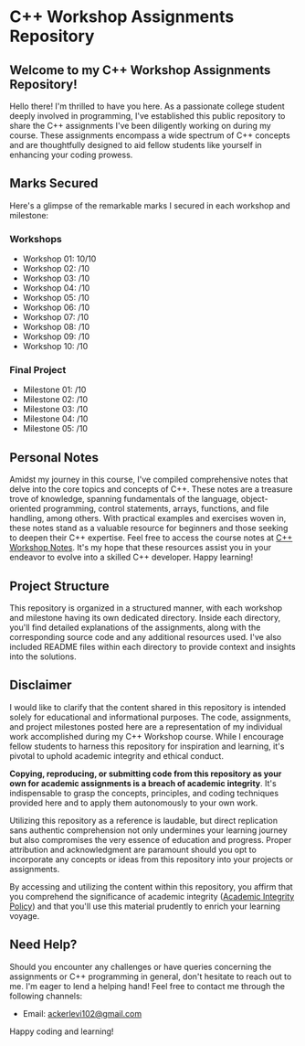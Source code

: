 # C++ Workshop Assignments Repository

## Welcome to my C++ Workshop Assignments Repository!

Hello there! I'm thrilled to have you here. As a passionate college student deeply involved in programming, I've established this public repository to share the C++ assignments I've been diligently working on during my course. These assignments encompass a wide spectrum of C++ concepts and are thoughtfully designed to aid fellow students like yourself in enhancing your coding prowess.

## Marks Secured

Here's a glimpse of the remarkable marks I secured in each workshop and milestone:

### Workshops
- Workshop 01: 10/10
- Workshop 02: /10
- Workshop 03: /10
- Workshop 04: /10
- Workshop 05: /10
- Workshop 06: /10
- Workshop 07: /10
- Workshop 08: /10
- Workshop 09: /10
- Workshop 10: /10

### Final Project
- Milestone 01: /10
- Milestone 02: /10
- Milestone 03: /10
- Milestone 04: /10
- Milestone 05: /10

## Personal Notes

Amidst my journey in this course, I've compiled comprehensive notes that delve into the core topics and concepts of C++. These notes are a treasure trove of knowledge, spanning fundamentals of the language, object-oriented programming, control statements, arrays, functions, and file handling, among others. With practical examples and exercises woven in, these notes stand as a valuable resource for beginners and those seeking to deepen their C++ expertise. Feel free to access the course notes at [C++ Workshop Notes](https://github.com/LeviAcker25/C--Plus-Plus-Notes). It's my hope that these resources assist you in your endeavor to evolve into a skilled C++ developer. Happy learning!

## Project Structure

This repository is organized in a structured manner, with each workshop and milestone having its own dedicated directory. Inside each directory, you'll find detailed explanations of the assignments, along with the corresponding source code and any additional resources used. I've also included README files within each directory to provide context and insights into the solutions.

## Disclaimer

I would like to clarify that the content shared in this repository is intended solely for educational and informational purposes. The code, assignments, and project milestones posted here are a representation of my individual work accomplished during my C++ Workshop course. While I encourage fellow students to harness this repository for inspiration and learning, it's pivotal to uphold academic integrity and ethical conduct.

**Copying, reproducing, or submitting code from this repository as your own for academic assignments is a breach of academic integrity**. It's indispensable to grasp the concepts, principles, and coding techniques provided here and to apply them autonomously to your own work.

Utilizing this repository as a reference is laudable, but direct replication sans authentic comprehension not only undermines your learning journey but also compromises the very essence of education and progress. Proper attribution and acknowledgment are paramount should you opt to incorporate any concepts or ideas from this repository into your projects or assignments.

By accessing and utilizing the content within this repository, you affirm that you comprehend the significance of academic integrity ([Academic Integrity Policy](https://www.senecacollege.ca/about/policies/academic-integrity-policy.html)) and that you'll use this material prudently to enrich your learning voyage.

## Need Help?

Should you encounter any challenges or have queries concerning the assignments or C++ programming in general, don't hesitate to reach out to me. I'm eager to lend a helping hand! Feel free to contact me through the following channels:

- Email: ackerlevi102@gmail.com

Happy coding and learning!

